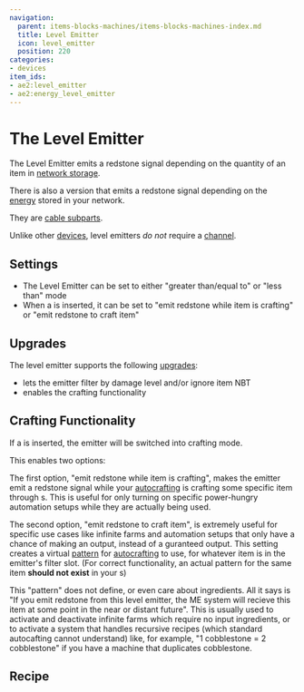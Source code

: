 ```yaml
---
navigation:
  parent: items-blocks-machines/items-blocks-machines-index.md
  title: Level Emitter
  icon: level_emitter
  position: 220
categories:
- devices
item_ids:
- ae2:level_emitter
- ae2:energy_level_emitter
---
```


# The Level Emitter

<GameScene zoom="8" background="transparent">
  <ImportStructure src="../assets/blocks/level_emitter.snbt" />
</GameScene>

The Level Emitter emits a redstone signal depending on the quantity of an item in
[network storage](../ae2-mechanics/import-export-storage.md).

There is also a version that emits a redstone signal depending on the [energy](../ae2-mechanics/energy.md) stored
in your network.

They are [cable subparts](../ae2-mechanics/cable-subparts.md).

Unlike other [devices](../ae2-mechanics/devices.md), level emitters *do not* require a [channel](../ae2-mechanics/channels.md).

## Settings

*   The Level Emitter can be set to either "greater than/equal to" or "less than" mode
*   When a <ItemLink id="crafting_card" /> is inserted, it can be set to "emit redstone while item is crafting" or
    "emit redstone to craft item"

## Upgrades

The level emitter supports the following [upgrades](upgrade_cards.md):

*   <ItemLink id="fuzzy_card" /> lets the emitter filter by damage level and/or ignore item NBT
*   <ItemLink id="crafting_card" /> enables the crafting functionality

## Crafting Functionality

If a <ItemLink id="crafting_card" /> is inserted, the emitter will be switched into crafting mode.

This enables two options:

The first option, "emit redstone while item is crafting", makes the emitter emit a redstone signal while your [autocrafting](../ae2-mechanics/autocrafting.md)
is crafting some specific item through <ItemLink id="pattern_provider" />s. This is useful for only turning on specific
power-hungry automation setups while they are actually being used.

The second option, "emit redstone to craft item", is extremely useful for specific use cases like infinite farms and
automation setups that only have a chance of making an output, instead of a guranteed output.
This setting creates a virtual [pattern](patterns.md) for [autocrafting](../ae2-mechanics/autocrafting.md) to use, for whatever item
is in the emitter's filter slot.
(For correct functionality, an actual pattern for the same item **should not exist** in your <ItemLink id="pattern_provider" />s)

This "pattern" does not define, or even care about ingredients.
All it says is "If you emit redstone from this level emitter, the ME system will recieve this item at some point in the
near or distant future". This is usually used to activate and deactivate infinite farms which require no input ingredients,
or to activate a system that handles recursive recipes (which standard autocafting cannot understand) like, for example, "1 cobblestone = 2 cobblestone"
if you have a machine that duplicates cobblestone.

## Recipe

<RecipeFor id="level_emitter" />

<RecipeFor id="energy_level_emitter" />
